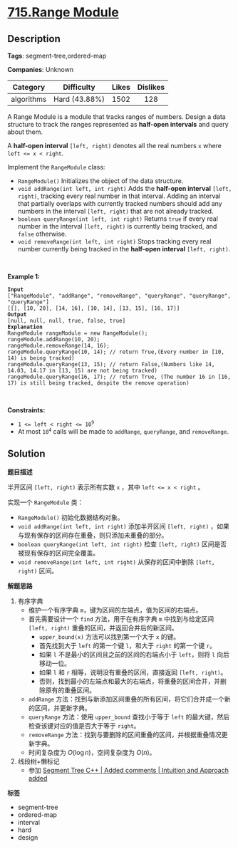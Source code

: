 # [715.Range Module](https://leetcode.com/problems/range-module/description/)

## Description

**Tags**: segment-tree,ordered-map

**Companies**: Unknown

|  Category  |  Difficulty   | Likes | Dislikes |
| :--------: | :-----------: | :---: | :------: |
| algorithms | Hard (43.88%) | 1502  |   128    |


<p>A Range Module is a module that tracks ranges of numbers. Design a data structure to track the ranges represented as <strong>half-open intervals</strong> and query about them.</p>
<p>A <strong>half-open interval</strong> <code>[left, right)</code> denotes all the real numbers <code>x</code> where <code>left &lt;= x &lt; right</code>.</p>
<p>Implement the <code>RangeModule</code> class:</p>
<ul>
  <li><code>RangeModule()</code> Initializes the object of the data structure.</li>
  <li><code>void addRange(int left, int right)</code> Adds the <strong>half-open interval</strong> <code>[left, right)</code>, tracking every real number in that interval. Adding an interval that partially overlaps with currently tracked numbers should add any numbers in the interval <code>[left, right)</code> that are not already tracked.</li>
  <li><code>boolean queryRange(int left, int right)</code> Returns <code>true</code> if every real number in the interval <code>[left, right)</code> is currently being tracked, and <code>false</code> otherwise.</li>
  <li><code>void removeRange(int left, int right)</code> Stops tracking every real number currently being tracked in the <strong>half-open interval</strong> <code>[left, right)</code>.</li>
</ul>
<p>&nbsp;</p>
<p><strong class="example">Example 1:</strong></p>
<pre><code><strong>Input</strong>
[&quot;RangeModule&quot;, &quot;addRange&quot;, &quot;removeRange&quot;, &quot;queryRange&quot;, &quot;queryRange&quot;, &quot;queryRange&quot;]
[[], [10, 20], [14, 16], [10, 14], [13, 15], [16, 17]]
<strong>Output</strong>
[null, null, null, true, false, true]
<strong>Explanation</strong>
RangeModule rangeModule = new RangeModule();
rangeModule.addRange(10, 20);
rangeModule.removeRange(14, 16);
rangeModule.queryRange(10, 14); // return True,(Every number in [10, 14) is being tracked)
rangeModule.queryRange(13, 15); // return False,(Numbers like 14, 14.03, 14.17 in [13, 15) are not being tracked)
rangeModule.queryRange(16, 17); // return True, (The number 16 in [16, 17) is still being tracked, despite the remove operation)</code></pre>
<p>&nbsp;</p>
<p><strong>Constraints:</strong></p>
<ul>
  <li><code>1 &lt;= left &lt; right &lt;= 10<sup>9</sup></code></li>
  <li>At most <code>10<sup>4</sup></code> calls will be made to <code>addRange</code>, <code>queryRange</code>, and <code>removeRange</code>.</li>
</ul>

## Solution

**题目描述**

半开区间 `[left, right)` 表示所有实数 `x` ，其中 `left <= x < right` 。

实现一个 `RangeModule` 类：

- `RangeModule()` 初始化数据结构对象。
- `void addRange(int left, int right)` 添加半开区间 `[left, right)` ，如果与现有保存的区间存在重叠，则只添加未重叠的部分。
- `boolean queryRange(int left, int right)` 检查 `[left, right)` 区间是否被现有保存的区间完全覆盖。
- `void removeRange(int left, int right)` 从保存的区间中删除 `[left, right)` 区间。

**解题思路**

1. 有序字典
   - 维护一个有序字典 `m`，键为区间的左端点，值为区间的右端点。
   - 首先需要设计一个 `find` 方法，用于在有序字典 `m` 中找到与给定区间 `[left, right)` 重叠的区间，并返回合并后的新区间。
     - `upper_bound(x)` 方法可以找到第一个大于 `x` 的键。
     - 首先找到大于 `left` 的第一个键 `l`，和大于 `right` 的第一个键 `r`。
     - 如果 `l` 不是最小的区间且之前的区间的右端点小于 `left`，则将 `l` 向后移动一位。
     - 如果 `l` 和 `r` 相等，说明没有重叠的区间，直接返回 `[left, right)`。
     - 否则，找到最小的左端点和最大的右端点，将重叠的区间合并，并删除原有的重叠区间。
   - `addRange` 方法：找到与新添加区间重叠的所有区间，将它们合并成一个新的区间，并更新字典。
   - `queryRange` 方法：使用 `upper_bound` 查找小于等于 `left` 的最大键，然后检查该键对应的值是否大于等于 `right`。
   - `removeRange` 方法：找到与要删除的区间重叠的区间，并根据重叠情况更新字典。
   - 时间复杂度为 $O(\log n)$，空间复杂度为 $O(n)$。
2. 线段树+懒标记
   - 参加 [Segment Tree C++ | Added comments | Intuition and Approach added](https://leetcode.com/problems/range-module/solutions/6669730/segment-tree-c-added-comments-intuition-and-approach-added/)

**标签**

- segment-tree
- ordered-map
- interval
- hard
- design
